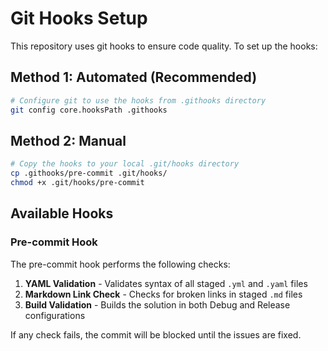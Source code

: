 # Git Hooks Setup

This repository uses git hooks to ensure code quality. To set up the hooks:

## Method 1: Automated (Recommended)

```bash
# Configure git to use the hooks from .githooks directory
git config core.hooksPath .githooks
```

## Method 2: Manual

```bash
# Copy the hooks to your local .git/hooks directory
cp .githooks/pre-commit .git/hooks/
chmod +x .git/hooks/pre-commit
```

## Available Hooks

### Pre-commit Hook
The pre-commit hook performs the following checks:

1. **YAML Validation** - Validates syntax of all staged `.yml` and `.yaml` files
2. **Markdown Link Check** - Checks for broken links in staged `.md` files
3. **Build Validation** - Builds the solution in both Debug and Release configurations

If any check fails, the commit will be blocked until the issues are fixed.